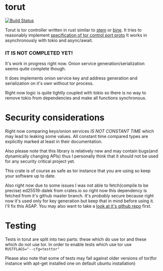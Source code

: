 # torut
[![Build Status](https://travis-ci.org/teawithsand/torut.svg?branch=master)](https://travis-ci.org/teawithsand/torut)

Torut is tor controller written in rust similar to 
[stem](https://stem.torproject.org/) or [bine](https://github.com/cretz/bine).
It tries to reasonably implement [specification of tor control port proto](https://gitweb.torproject.org/torspec.git/tree/control-spec.txt)
It works in asynchronously with tokio and async/await.

### IT IS NOT COMPLETED YET! 
It's work in progress right now.
Onion service generation/serialization seems quite complete though.

It does implements onion service key and address generation and serialization on it's own without tor process.

Right now logic is quite tightly coupled with tokio so there is no way to
remove tokio from dependencies and make all functions synchronous.

# Security considerations
Right now comparing keys/onion services *IS NOT CONSTANT TIME* which may lead to leaking some values.
All constant time compared types are explicitly marked at least in their documentation.

Also please note that this library is relatively new and may contain bugs(and dynamically changing APIs) thus I personally think
that it should not be used for any security critical project yet.

This crate is of course as safe as tor instance that you are using so keep your software up to date.

Also right now due to some issues I was not able to fetch(compile to be precise) ed25519-dalek from crates.io
so right now this dependency is fetched from it's github master branch.
It's *probably* secure because right now it's used only for key generation but keep that in mind before using it. I'll fix this ASAP.
You may also want to take a [look at it's github repo](https://github.com/dalek-cryptography/ed25519-dalek) first.

# Testing 
Tests in torut are split into two parts:
these which do use tor and these which do not use tor.
In order to enable tests which use tor use `RUSTFLAGS="--cfg=testtor"`

Please also note that some of tests may fail against older 
versions of tor(for instance with apt-get installed one on default ubuntu installation)